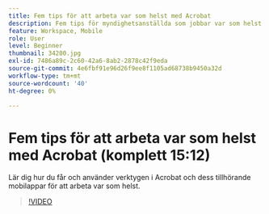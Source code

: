 ```yaml
---
title: Fem tips för att arbeta var som helst med Acrobat
description: Fem tips för myndighetsanställda som jobbar var som helst med Acrobat
feature: Workspace, Mobile
role: User
level: Beginner
thumbnail: 34200.jpg
exl-id: 7486a89c-2c60-42a6-8ab2-2878c42f9eda
source-git-commit: 4e6fbf91e96d26f9ee8f1105ad68738b9450a32d
workflow-type: tm+mt
source-wordcount: '40'
ht-degree: 0%

---
```


# Fem tips för att arbeta var som helst med Acrobat (komplett 15:12)

Lär dig hur du får och använder verktygen i Acrobat och dess tillhörande mobilappar för att arbeta var som helst.

>[!VIDEO](https://video.tv.adobe.com/v/34200?quality=12&learn=on&hidetitle=true)
